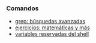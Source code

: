 
### Comandos

- [grep: búsquedas avanzadas](grep)
- [ejercicios: matemáticas y más](bash-scripts/ejercicios)
- [variables reservadas del shell](variables/reservadas)